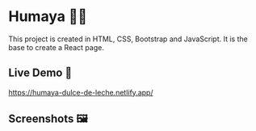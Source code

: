 
# Humaya 🍰🍫

This project is created in HTML, CSS, Bootstrap and JavaScript. It is the base to create a React page.
## Live Demo 📱

https://humaya-dulce-de-leche.netlify.app/
## Screenshots 🖼️

